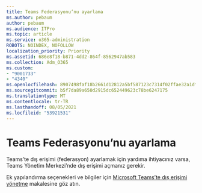 ```yaml
---
title: Teams Federasyonu’nu ayarlama
ms.author: pebaum
author: pebaum
ms.audience: ITPro
ms.topic: article
ms.service: o365-administration
ROBOTS: NOINDEX, NOFOLLOW
localization_priority: Priority
ms.assetid: 686e8f18-b871-4dd2-864f-8562947ab583
ms.collection: Adm_O365
ms.custom:
- "9001733"
- "4340"
ms.openlocfilehash: 8907498faf18b2661d12812a5bf587123c7314f02ffae32a1df9d073e6767401
ms.sourcegitcommit: b5f7da89a650d2915dc652449623c78be6247175
ms.translationtype: MT
ms.contentlocale: tr-TR
ms.lasthandoff: 08/05/2021
ms.locfileid: "53921531"
---
```

# <a name="set-up-teams-federation"></a>Teams Federasyonu’nu ayarlama

Teams’te dış erişimi (federasyon) ayarlamak için yardıma ihtiyacınız varsa, Teams Yönetim Merkezi’nde dış erişimi açmanız gerekir.

Ek yapılandırma seçenekleri ve bilgiler için [Microsoft Teams’te dış erişimi yönetme](https://docs.microsoft.com/microsoftteams/manage-external-access) makalesine göz atın.
